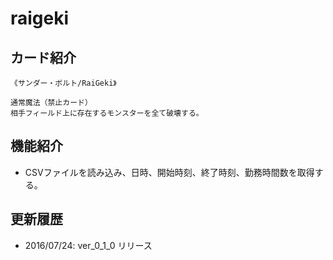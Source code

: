 # raigeki

## カード紹介

```
《サンダー・ボルト/RaiGeki》

通常魔法（禁止カード）
相手フィールド上に存在するモンスターを全て破壊する。
```
## 機能紹介
- CSVファイルを読み込み、日時、開始時刻、終了時刻、勤務時間数を取得する。

## 更新履歴
- 2016/07/24: ver_0_1_0 リリース